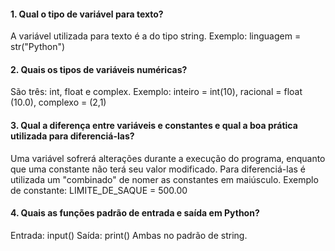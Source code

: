 #### 1. Qual o tipo de variável para texto?

A variável utilizada para texto é a do tipo string.
Exemplo: linguagem = str("Python")

#### 2. Quais os tipos de variáveis numéricas?

São três: int, float e complex.
Exemplo: inteiro = int(10), racional = float (10.0), complexo = (2,1)

#### 3. Qual a diferença entre variáveis e constantes e qual a boa prática utilizada para diferenciá-las?

Uma variável sofrerá alterações durante a execução do programa, enquanto que uma constante não terá seu valor modificado. Para diferenciá-las é utilizada um "combinado" de nomer as constantes em maiúsculo.
Exemplo de constante: LIMITE_DE_SAQUE = 500.00

#### 4. Quais as funções padrão de entrada e saída em Python?

Entrada: input()
Saída: print()
Ambas no padrão de string.
